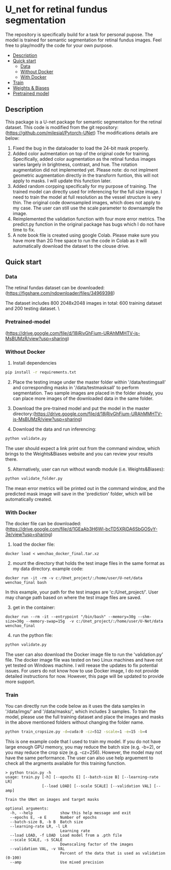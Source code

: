 # U_net for retinal fundus segmentation

The repository is specifically build for a task for personal pupose. The model is trained for semantic segmentation for retinal fundus images.
Feel free to play/modify the code for your own purpose.

- [Description](#description)
- [Quick start](#quick-start)
  - [Data](#data)
  - [Without Docker](#without-docker) 
  - [With Docker](#with-docker)
- [Train](#Train)
- [Weights & Biases](#weights--biases)
- [Pretrained model](#pretrained-model)

## Description
This package is a U-net package for semantic segmentaiton for the retinal dataset. This code is modified from the git repository: (https://github.com/milesial/Pytorch-UNet)
The modifications details are below:
1. Fixed the bug in the dataloader to load the 24-bit mask properly. 
2. Added color autmentation on top of the original code for training. Specifically, added color augmentation as the retinal fundus images varies largely in brightness, contrast, and hue. The rotation augmentation did not implemented yet. Please note: do not implment geometric augmentation directly in the transform funtion, this will not apply to masks. I will update this function later.
3. Added random corpping specifically for my purpose of training. The trained model can directly used for inferencing for the full size image. I need to train the model at full resolution as the vessel structure is very thin. The original code downsampled images, which does not apply to my case. The user can still use the scale parameter to downsample the image.
4. Reimplemented the validation function with four more error metrics. The predict.py function in the original package has bugs which I do not have time to fix. 
5. A note book file is created using google Colab. Please make sure you have more than 2G free space to run the code in Colab as it will automatically download the dataset to the clouse drive. 


## Quick start

### Data
The retinal fundas dataset can be downloaded:
(https://figshare.com/ndownloader/files/34969398)

The dataset includes 800 2048x2048 images in total: 600 training dataset and 200 testing dataset. \

### Pretrained-model

(https://drive.google.com/file/d/18jRivGhFium-URAhMMHTV-js-MsBUMzR/view?usp=sharing)

### Without Docker

1. Install dependencies
```bash
pip install -r requirements.txt
```

2. Place the testing image under the master folder within
'/data/testimgsall' and corresponding masks in '/data/testmasksall' to perform segmentation. 
Two sample images are placed in the folder already, you can place more images of the downloaded data in the same folder.

3. Download the pre-trained model and put the model in the master directory:(https://drive.google.com/file/d/18jRivGhFium-URAhMMHTV-js-MsBUMzR/view?usp=sharing)


4. Download the data and run inferencing:
```bash
python validate.py
```
The user should expect a link print out from the command window, which brings to the Weights&Biases website and you can review your results there.


5. Alternatively, user can run without wandb module (i.e. Weights&Biases):
```bash
python validate_folder.py
```
The mean error metrics will be printed out in the command window, and the predicted mask image will save in the 'prediction' folder, which will be automatically created.

### With Docker
The docker file can be downloaded:
(https://drive.google.com/file/d/1GEaAb3H6Wl-bcTD5XRjDA6SbGOSvY-3e/view?usp=sharing)

1. load the docker file:
```console
docker load < wenchao_docker_final.tar.xz
```
2. mount the directory that holds the test image files in the same format as my data directory.
example code:
```console
docker run -it -rm -v c:/Unet_project/:/home/user/U-net/data wenchao_final bash
```
In this example, your path for the test images are 'c:/Unet_project/'. User may change path based on where the test image files are saved.

3. get in the container:
```console
docker run --rm -it --entrypoint "/bin/bash" --memory=30g --shm-size=30g --memory-swap=15g  -v c:/Unet_project/:/home/user/U-Net/data wenchao_final
```

4. run the python file:
```bash
python validate.py
```

The user can also download the Docker image file to run the 'validation.py' file. The docker image file was tested on two Linux machines and have not yet tested on Windows machine. I will reease the updates to fix potential issues.
For users do not know how to use Docker image, I do not provide detailed instructions for now. However, this page will be updated to provide more support.

### Train
You can directly run the code below as it uses the data samples in '/data/imgs/' and '/data/masks/', which includes 3 samples. To train the model, please use the full training dataset and place the images and masks in the above mentioned folders without changing the folder name.

```bash
python train_cropsize.py -d=cuda:0 -cz=512 -scale=1 -e=15 -b=4
```
This is one example code that I used to train my model. If you do not have large enough GPU memory, you may reduce the batch size (e.g. -b=2), or you may reduce the crop size (e.g. -cz=256). However, the model may not have the same performance. 
The user can also use help arguement to check all the argments available for this training function.

```console
> python train.py -h
usage: train.py [-h] [--epochs E] [--batch-size B] [--learning-rate LR]
                [--load LOAD] [--scale SCALE] [--validation VAL] [--amp]

Train the UNet on images and target masks

optional arguments:
  -h, --help            show this help message and exit
  --epochs E, -e E      Number of epochs
  --batch-size B, -b B  Batch size
  --learning-rate LR, -l LR
                        Learning rate
  --load LOAD, -f LOAD  Load model from a .pth file
  --scale SCALE, -s SCALE
                        Downscaling factor of the images
  --validation VAL, -v VAL
                        Percent of the data that is used as validation (0-100)
  --amp                 Use mixed precision
```
